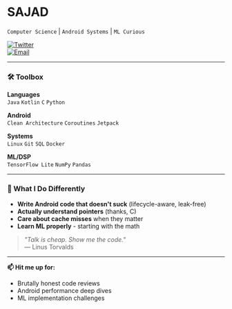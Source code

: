 # **SAJAD**  
`Computer Science` | `Android Systems` | `ML Curious`

[![Twitter](https://img.shields.io/badge/@yourhandle-%231DA1F2?style=flat&logo=twitter&logoColor=white)](https://twitter.com/yourhandle)  
[![Email](https://img.shields.io/badge/contact-%23EA4335?style=flat&logo=gmail&logoColor=white)](mailto:your.email@example.com)  

---

### **🛠️ Toolbox**  
**Languages**  
`Java` `Kotlin` `C` `Python`  

**Android**  
`Clean Architecture` `Coroutines` `Jetpack`  

**Systems**  
`Linux` `Git` `SQL` `Docker`  

**ML/DSP**  
`TensorFlow Lite` `NumPy` `Pandas`  

---

### **🚀 What I Do Differently**  
- **Write Android code that doesn't suck** (lifecycle-aware, leak-free)  
- **Actually understand pointers** (thanks, C)  
- **Care about cache misses** when they matter  
- **Learn ML properly** - starting with the math  

> *"Talk is cheap. Show me the code."*  
> ― Linus Torvalds  

---

**📫 Hit me up for:**  
- Brutally honest code reviews  
- Android performance deep dives  
- ML implementation challenges  